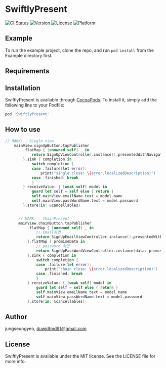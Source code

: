 # SwiftlyPresent

[![CI Status](https://img.shields.io/travis/jungseungyeo/SwiftlyPresent.svg?style=flat)](https://travis-ci.org/jungseungyeo/SwiftlyPresent)
[![Version](https://img.shields.io/cocoapods/v/SwiftlyPresent.svg?style=flat)](https://cocoapods.org/pods/SwiftlyPresent)
[![License](https://img.shields.io/cocoapods/l/SwiftlyPresent.svg?style=flat)](https://cocoapods.org/pods/SwiftlyPresent)
[![Platform](https://img.shields.io/cocoapods/p/SwiftlyPresent.svg?style=flat)](https://cocoapods.org/pods/SwiftlyPresent)

## Example

To run the example project, clone the repo, and run `pod install` from the Example directory first.

## Requirements

## Installation

SwiftlyPresent is available through [CocoaPods](https://cocoapods.org). To install
it, simply add the following line to your Podfile:

```ruby
pod 'SwiftlyPresent'
```

## How to use

``` Swift
// MARK: - Single view
    mainView.signUpButton.tapPublisher
        .flatMap { [unowned self] _ in
            return SignUpViewController.instance().presentedWithNavigation(on: self).eraseToAnyPublisher()
        }.sink { completion in
            switch completion {
            case .failure(let error):
                print("single close: \(error.localizedDescription)")
            case .finished: break
            }
        } receiveValue: { [weak self] model in
            guard let self = self else { return }
            self.mainView.emailName.text = model.name
            self.mainView.passWordName.text = model.password
        }.store(in: &cancellables)


      // MARK: - ChainPresent
      mainView.chainButton.tapPublisher
          .flatMap { [unowned self] _ in
              // Email화면
              return SignUpEmailViewController.instance().presentedWithNavigation(on: self).eraseToAnyPublisher()
          }.flatMap { promiseData in
              // password 화면
              return SignUpPassWordViewController.instance(data: promiseData).pushViewController(animated: true).eraseToAnyPublisher()
          }.sink { completion in
              switch completion {
              case .failure(let error):
                  print("chain close: \(error.localizedDescription)")
              case .finished: break
              }
          } receiveValue: { [weak self] model in
              guard let self = self else { return }
              self.mainView.emailName.text = model.name
              self.mainView.passWordName.text = model.password
          }.store(in: &cancellables)
```

## Author

jungseungyeo, duwjdtmd91@gmail.com

## License

SwiftlyPresent is available under the MIT license. See the LICENSE file for more info.
